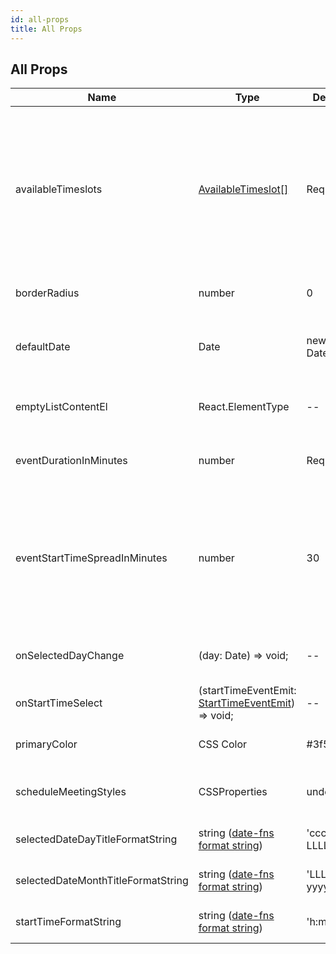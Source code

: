 ```yaml
---
id: all-props
title: All Props
---
```


## All Props

| Name                               | Type                                                                                                   | Default         | Explanation                                                                                                                                                                                   |
| ---------------------------------- | ------------------------------------------------------------------------------------------------------ | --------------- | --------------------------------------------------------------------------------------------------------------------------------------------------------------------------------------------- |
| availableTimeslots                 | [AvailableTimeslot[]](./types/#availabletimeslot)                                                      | Required        | Timeslots of available time that events can be scheduled in. _Example: If you are available every day from 9am to 5pm, you would pass in an array of AvailableTimeslots with those datetimes_ |
| borderRadius                       | number                                                                                                 | 0               | Border radius for many of the components                                                                                                                                                      |
| defaultDate                        | Date                                                                                                   | new Date()      | Sets the initially selected date on the calendar if you don't want it to be 'today'.                                                                                                          |
| emptyListContentEl                 | React.ElementType                                                                                      | --              | Element displayed when the start time events list is empty                                                                                                                                    |
| eventDurationInMinutes             | number                                                                                                 | Required        | The number of minutes each event will be scheduled.                                                                                                                                           |
| eventStartTimeSpreadInMinutes      | number                                                                                                 | 30              | The length between the next possible event start time. _Example: For 30, an event start time will be available 30 minutes after the previous event END time._                                 |
| onSelectedDayChange                | (day: Date) => void;                                                                                   | --              | Callback for when the selected day changes on the calendar                                                                                                                                    |
| onStartTimeSelect                  | (startTimeEventEmit: [StartTimeEventEmit](./types/#starttimeeventemit)) => void;                       | --              | Callback for when a start time is clicked                                                                                                                                                     |
| primaryColor                       | CSS Color                                                                                              | #3f5b85         | Primary color to use for the component                                                                                                                                                        |
| scheduleMeetingStyles              | CSSProperties                                                                                          | undefined       | Styles Object for the Schedule Calendar paper container                                                                                                                                       |
| selectedDateDayTitleFormatString   | string (<a href="https://date-fns.org/v2.14.0/docs/format" target="_blank">date-fns format string</a>) | 'cccc, LLLL do' | Format string for the date title [see example](./examples/#selectedDateDayTitleFormatString)                                                                                                  |
| selectedDateMonthTitleFormatString | string (<a href="https://date-fns.org/v2.14.0/docs/format" target="_blank">date-fns format string</a>) | 'LLLL yyyy'     | Format string for the month title [see example](./examples/#selectedDateMonthTitleFormatString)                                                                                               |
| startTimeFormatString              | string (<a href="https://date-fns.org/v2.14.0/docs/format" target="_blank">date-fns format string</a>) | 'h:mm a'        | Format string for the start time [see example](./examples/#startTimeFormatString)                                                                                                             |
